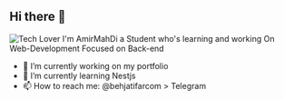 ## Hi there 👋

![Tech Lover](https://github.com/BEPb/BEPb/blob/main/src/header_.png)
I'm AmirMahDi a Student who's learning and working On Web-Development Focused on Back-end
- 🔭 I’m currently working on my portfolio
- 🌱 I’m currently learning Nestjs
- 📫 How to reach me: @behjatifarcom > Telegram 
<!--
**AmirMahDiBehjatifar/AmirMahDiBehjatifar** is a ✨ _special_ ✨ repository because its `README.md` (this file) appears on your GitHub profile.



- 🔭 I’m currently working on my portfolio
- 🌱 I’m currently learning Nestjs
**- 👯 I’m looking to collaborate on ...
**- 🤔 I’m looking for help with ...
** - 💬 Ask me about ...
- 📫 How to reach me: @behjatifarcom > Telegram 
**- 😄 Pronouns: ...
- ⚡ Fun fact: Bugs are things that you can learn from
-->
